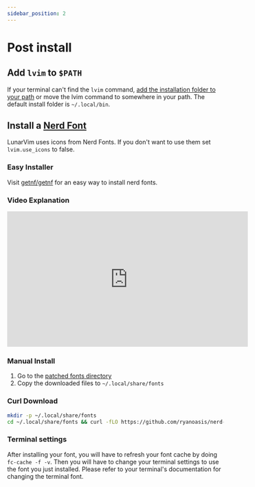 ```yaml
---
sidebar_position: 2
---
```


# Post install

## Add `lvim` to `$PATH`

If your terminal can't find the `lvim` command, [add the installation folder to your path](https://gist.github.com/nex3/c395b2f8fd4b02068be37c961301caa7) or move the lvim command to somewhere in your path. The default install folder is `~/.local/bin`.

## Install a [Nerd Font](https://www.nerdfonts.com/)

LunarVim uses icons from Nerd Fonts. If you don't want to use them set `lvim.use_icons` to false.

### Easy Installer

Visit [getnf/getnf](https://github.com/getnf/getnf) for an easy way to install nerd fonts.

### Video Explanation

<iframe width="560" height="315" src="https://www.youtube.com/embed/fR4ThXzhQYI" title="YouTube video player" frameborder="0" allow="accelerometer; autoplay; clipboard-write; encrypted-media; gyroscope; picture-in-picture" allowfullscreen="1"></iframe>

### Manual Install

1. Go to the [patched fonts directory](https://www.nerdfonts.com/font-downloads)
1. Copy the downloaded files to `~/.local/share/fonts`

### Curl Download

```bash
mkdir -p ~/.local/share/fonts
cd ~/.local/share/fonts && curl -fLO https://github.com/ryanoasis/nerd-fonts/raw/HEAD/patched-fonts/DroidSansMono/DroidSansMNerdFont-Regular.otf
```

### Terminal settings

After installing your font, you will have to refresh your font cache by doing `fc-cache -f -v`. Then you will have to change your terminal settings to use the font you just installed. Please refer to your terminal's documentation for changing the terminal font.
